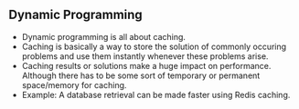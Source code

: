 ## Dynamic Programming

- Dynamic programming is all about caching. 
- Caching is basically a way to store the solution of commonly occuring problems and use them instantly whenever these problems arise. 
- Caching results or solutions make a huge impact on performance. Although there has to be some sort of temporary or permanent space/memory for caching.
- Example: A database retrieval can be made faster using Redis caching. 